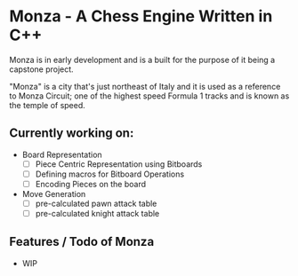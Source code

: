 # Monza - A Chess Engine Written in C++

Monza is in early development and is a built for the purpose of it being a capstone project.

"Monza" is a city that's just northeast of Italy and it is used as a reference to Monza Circuit; one of the highest speed Formula 1 tracks and is known as the temple of speed.

## Currently working on:

- Board Representation
  -[ ] Piece Centric Representation using Bitboards
  -[ ] Defining macros for Bitboard Operations
  -[ ] Encoding Pieces on the board
- Move Generation
  -[ ] pre-calculated pawn attack table
  -[ ] pre-calculated knight attack table

## Features / Todo of Monza

- WIP

